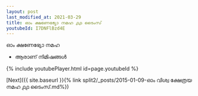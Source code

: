 ```yaml
---
layout: post
last_modified_at: 2021-03-29
title: ഓം ക്ഷണേഭ്യോ നമഹ ൧൧ ടൈംസ്
youtubeId: I7DNFlBzd4E
---
```

 
 
 ഓം ക്ഷണേഭ്യോ നമഹ 
 
 -  ആരാണ് നിമിഷങ്ങൾ 
 
  
 
  
 
 
 
 
 
 


{% include youtubePlayer.html id=page.youtubeId %}
 
[Next]({{ site.baseurl }}{% link  split2/_posts/2015-01-09-ഓം വിശ്വ ക്ഷേത്രയ നമഹ ൧൧ ടൈംസ്.md%})
 
